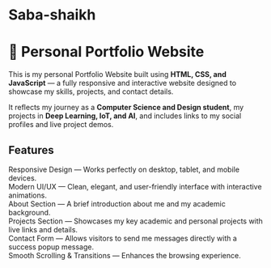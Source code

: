 # Saba-shaikh
# 🌟 Personal Portfolio Website

This is my personal Portfolio Website built using **HTML, CSS, and JavaScript** — a fully responsive and interactive website designed to showcase my skills, projects, and contact details.  

It reflects my journey as a **Computer Science and Design student**, my projects in **Deep Learning, IoT, and AI**, and includes links to my social profiles and live project demos.


##  Features

Responsive Design — Works perfectly on desktop, tablet, and mobile devices.  
Modern UI/UX  — Clean, elegant, and user-friendly interface with interactive animations.  
About Section — A brief introduction about me and my academic background.  
Projects Section — Showcases my key academic and personal projects with live links and details.  
Contact Form — Allows visitors to send me messages directly with a success popup message.  
Smooth Scrolling & Transitions — Enhances the browsing experience.  






